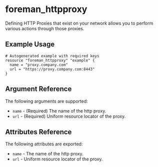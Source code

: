 
# foreman_httpproxy


Defining HTTP Proxies that exist on your network allows you to perform various actions through those proxies.


## Example Usage

```
# Autogenerated example with required keys
resource "foreman_httpproxy" "example" {
  name = "proxy.company.com"
  url = "https://proxy.company.com:8443"
}
```


## Argument Reference

The following arguments are supported:

- `name` - (Required) The name of the http proxy.
- `url` - (Required) Uniform resource locator of the proxy.


## Attributes Reference

The following attributes are exported:

- `name` - The name of the http proxy.
- `url` - Uniform resource locator of the proxy.


